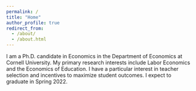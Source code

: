 ```yaml
---
permalink: /
title: "Home"
author_profile: true
redirect_from: 
  - /about/
  - /about.html
---
```


I am a Ph.D. candidate in Economics in the Department of Economics at Cornell University.  My primary research interests include Labor Economics and the Economics of Education.   I have a particular interest in teacher selection and incentives to maximize student outcomes.   I expect to graduate in Spring 2022.

<!-- My website is located at <https://KevinCNg.github.io>, which contains my CV and research materials. -->

<!-- My job market paper can be downloaded [here](https://KevinCNg.github.io/files/Ng_Job_Market_paper.pdf). -->
